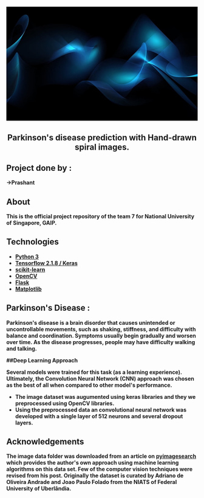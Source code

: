 <p align="center">
  <img src="https://github.com/mahimai-raja/NUS_007/blob/main/logo/image.JPG" width="12000" height="300" />
</p>


<h2 align="center" ><b>
  Parkinson's disease prediction with Hand-drawn spiral images.<b\>
</h2>

## Project done by :

->Prashant

## About

This is the official project repository of the team 7 for National University of Singapore, GAIP.

## Technologies

* [Python 3](https://www.python.org)
* [Tensorflow 2.1.8 / Keras](https://www.tensorflow.org)
* [scikit-learn](https://scikit-learn.org/stable/)
* [OpenCV](https://opencv.org)
* [Flask](https://flask.palletsprojects.com/en/2.1.x/)
* [Matplotlib](https://matplotlib.org)

## Parkinson's Disease : 
<p> Parkinson's disease is a brain disorder that causes unintended or uncontrollable movements, such as shaking, stiffness, and difficulty with balance and coordination. Symptoms usually begin gradually and worsen over time. As the disease progresses, people may have difficulty walking and talking.</p>



##Deep Learning Approach

Several models were trained for this task (as a learning experience). Ultimately, the Convolution Neural Network (CNN) approach was chosen as the best of all when compared to other model's performance.

* The image dataset was augumented using keras libraries and they we preprocessed using OpenCV libraries.
* Using the preprocessed data an convolutional neural network was developed with a single layer of 512 neurons and several dropout layers.

## Acknowledgements

The image data folder was downloaded from an article on [pyimagesearch](https://www.pyimagesearch.com/2019/04/29/detecting-parkinsons-disease-with-opencv-computer-vision-and-the-spiral-wave-test/) which provides the author's own approach using machine learning algorithms on this data set. Few of the computer vision techniques were revised from his post. Originally the dataset is curated by Adriano de Oliveira Andrade and Joao Paulo Folado from the NIATS of Federal University of Uberlândia. 

